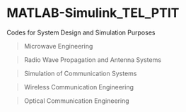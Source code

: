 # MATLAB-Simulink_TEL_PTIT
Codes for System Design and Simulation Purposes

> Microwave Engineering

> Radio Wave Propagation and Antenna Systems

> Simulation of Communication Systems

> Wireless Communication Engineering

> Optical Communication Engineering

